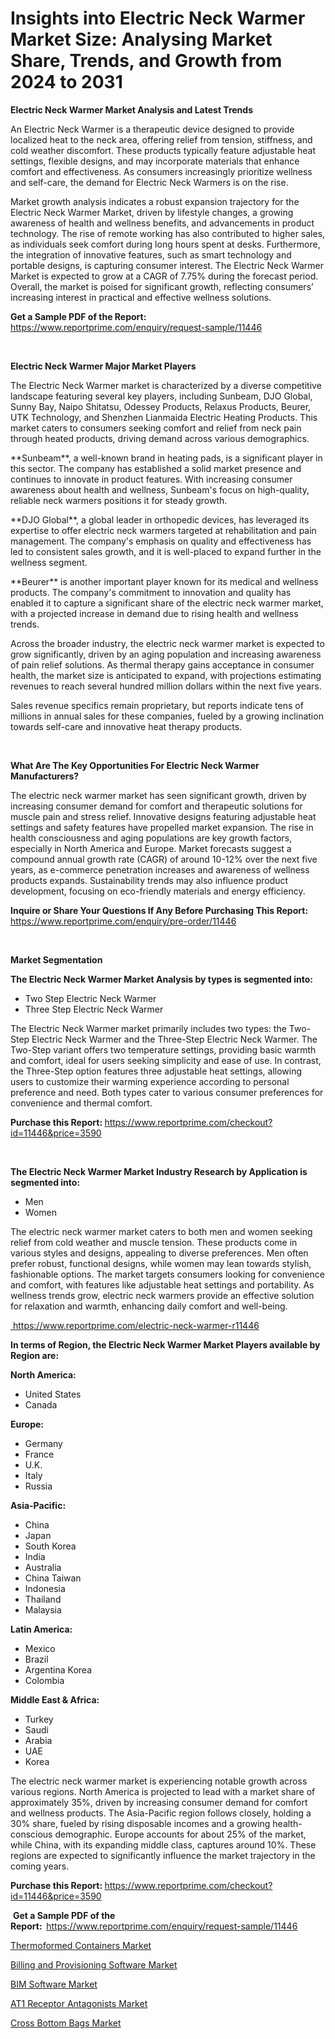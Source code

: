 <p><h1>Insights into Electric Neck Warmer Market Size: Analysing Market Share, Trends, and Growth from 2024 to 2031</h1></p><p><strong>Electric Neck Warmer Market Analysis and Latest Trends</strong></p>
<p><p>An Electric Neck Warmer is a therapeutic device designed to provide localized heat to the neck area, offering relief from tension, stiffness, and cold weather discomfort. These products typically feature adjustable heat settings, flexible designs, and may incorporate materials that enhance comfort and effectiveness. As consumers increasingly prioritize wellness and self-care, the demand for Electric Neck Warmers is on the rise.</p><p>Market growth analysis indicates a robust expansion trajectory for the Electric Neck Warmer Market, driven by lifestyle changes, a growing awareness of health and wellness benefits, and advancements in product technology. The rise of remote working has also contributed to higher sales, as individuals seek comfort during long hours spent at desks. Furthermore, the integration of innovative features, such as smart technology and portable designs, is capturing consumer interest. The Electric Neck Warmer Market is expected to grow at a CAGR of 7.75% during the forecast period. Overall, the market is poised for significant growth, reflecting consumers’ increasing interest in practical and effective wellness solutions.</p></p>
<p><strong>Get a Sample PDF of the Report:&nbsp;</strong> <a href="https://www.reportprime.com/enquiry/request-sample/11446?utm_campaign=1091&utm_medium=2&utm_source=Github&utm_content=ia&utm_term=16112024&utm_id=electric-neck-warmer">https://www.reportprime.com/enquiry/request-sample/11446</a></p>
<p>&nbsp;</p>
<p><strong>Electric Neck Warmer Major Market Players</strong></p>
<p><p>The Electric Neck Warmer market is characterized by a diverse competitive landscape featuring several key players, including Sunbeam, DJO Global, Sunny Bay, Naipo Shitatsu, Odessey Products, Relaxus Products, Beurer, UTK Technology, and Shenzhen Lianmaida Electric Heating Products. This market caters to consumers seeking comfort and relief from neck pain through heated products, driving demand across various demographics.</p><p>**Sunbeam**, a well-known brand in heating pads, is a significant player in this sector. The company has established a solid market presence and continues to innovate in product features. With increasing consumer awareness about health and wellness, Sunbeam's focus on high-quality, reliable neck warmers positions it for steady growth.</p><p>**DJO Global**, a global leader in orthopedic devices, has leveraged its expertise to offer electric neck warmers targeted at rehabilitation and pain management. The company's emphasis on quality and effectiveness has led to consistent sales growth, and it is well-placed to expand further in the wellness segment.</p><p>**Beurer** is another important player known for its medical and wellness products. The company's commitment to innovation and quality has enabled it to capture a significant share of the electric neck warmer market, with a projected increase in demand due to rising health and wellness trends.</p><p>Across the broader industry, the electric neck warmer market is expected to grow significantly, driven by an aging population and increasing awareness of pain relief solutions. As thermal therapy gains acceptance in consumer health, the market size is anticipated to expand, with projections estimating revenues to reach several hundred million dollars within the next five years.</p><p>Sales revenue specifics remain proprietary, but reports indicate tens of millions in annual sales for these companies, fueled by a growing inclination towards self-care and innovative heat therapy products.</p></p>
<p>&nbsp;</p>
<p><strong>What Are The Key Opportunities For Electric Neck Warmer Manufacturers?</strong></p>
<p><p>The electric neck warmer market has seen significant growth, driven by increasing consumer demand for comfort and therapeutic solutions for muscle pain and stress relief. Innovative designs featuring adjustable heat settings and safety features have propelled market expansion. The rise in health consciousness and aging populations are key growth factors, especially in North America and Europe. Market forecasts suggest a compound annual growth rate (CAGR) of around 10-12% over the next five years, as e-commerce penetration increases and awareness of wellness products expands. Sustainability trends may also influence product development, focusing on eco-friendly materials and energy efficiency.</p></p>
<p><strong>Inquire or Share Your Questions If Any Before Purchasing This Report:</strong> <a href="https://www.reportprime.com/enquiry/pre-order/11446?utm_campaign=1091&utm_medium=2&utm_source=Github&utm_content=ia&utm_term=16112024&utm_id=electric-neck-warmer">https://www.reportprime.com/enquiry/pre-order/11446</a></p>
<p>&nbsp;</p>
<p><strong>Market Segmentation</strong></p>
<p><strong>The Electric Neck Warmer Market Analysis by types is segmented into:</strong></p>
<p><ul><li>Two Step Electric Neck Warmer</li><li>Three Step Electric Neck Warmer</li></ul></p>
<p><p>The Electric Neck Warmer market primarily includes two types: the Two-Step Electric Neck Warmer and the Three-Step Electric Neck Warmer. The Two-Step variant offers two temperature settings, providing basic warmth and comfort, ideal for users seeking simplicity and ease of use. In contrast, the Three-Step option features three adjustable heat settings, allowing users to customize their warming experience according to personal preference and need. Both types cater to various consumer preferences for convenience and thermal comfort.</p></p>
<p><strong>Purchase this Report:&nbsp;</strong><a href="https://www.reportprime.com/checkout?id=11446&price=3590&utm_campaign=1091&utm_medium=2&utm_source=Github&utm_content=ia&utm_term=16112024&utm_id=electric-neck-warmer">https://www.reportprime.com/checkout?id=11446&price=3590</a></p>
<p>&nbsp;</p>
<p><strong>The Electric Neck Warmer Market Industry Research by Application is segmented into:</strong></p>
<p><ul><li>Men</li><li>Women</li></ul></p>
<p><p>The electric neck warmer market caters to both men and women seeking relief from cold weather and muscle tension. These products come in various styles and designs, appealing to diverse preferences. Men often prefer robust, functional designs, while women may lean towards stylish, fashionable options. The market targets consumers looking for convenience and comfort, with features like adjustable heat settings and portability. As wellness trends grow, electric neck warmers provide an effective solution for relaxation and warmth, enhancing daily comfort and well-being.</p></p>
<p><a href="https://www.reportprime.com/electric-neck-warmer-r11446?utm_campaign=1091&utm_medium=2&utm_source=Github&utm_content=ia&utm_term=16112024&utm_id=electric-neck-warmer">&nbsp;https://www.reportprime.com/electric-neck-warmer-r11446</a></p>
<p><strong>In terms of Region, the Electric Neck Warmer Market Players available by Region are:</strong></p>
<p>
    <p> <strong> North America: </strong>
        <ul>
            <li>United States</li>
            <li>Canada</li>
        </ul>
        </p> 
    <p> <strong> Europe: </strong>
        <ul>
            <li>Germany</li>
            <li>France</li>
            <li>U.K.</li>
            <li>Italy</li>
            <li>Russia</li>
        </ul>
        </p> 
    <p> <strong> Asia-Pacific: </strong>
        <ul>
            <li>China</li>
            <li>Japan</li>
            <li>South Korea</li>
            <li>India</li>
            <li>Australia</li>
            <li>China Taiwan</li>
            <li>Indonesia</li>
            <li>Thailand</li>
            <li>Malaysia</li>
        </ul>
        </p> 
    <p> <strong> Latin America: </strong>
        <ul>
            <li>Mexico</li>
            <li>Brazil</li>
            <li>Argentina Korea</li>
            <li>Colombia</li>
        </ul>
        </p> 
    <p> <strong> Middle East & Africa: </strong>
        <ul>
            <li>Turkey</li>
            <li>Saudi</li>
            <li>Arabia</li>
            <li>UAE</li>
            <li>Korea</li>
        </ul>
    </p>
    </p>
<p><p>The electric neck warmer market is experiencing notable growth across various regions. North America is projected to lead with a market share of approximately 35%, driven by increasing consumer demand for comfort and wellness products. The Asia-Pacific region follows closely, holding a 30% share, fueled by rising disposable incomes and a growing health-conscious demographic. Europe accounts for about 25% of the market, while China, with its expanding middle class, captures around 10%. These regions are expected to significantly influence the market trajectory in the coming years.</p></p>
<p><strong>Purchase this Report: </strong><a href="https://www.reportprime.com/checkout?id=11446&price=3590&utm_campaign=1091&utm_medium=2&utm_source=Github&utm_content=ia&utm_term=16112024&utm_id=electric-neck-warmer">https://www.reportprime.com/checkout?id=11446&price=3590</a></p>
<p>&nbsp;<strong>Get a Sample PDF of the Report:&nbsp;&nbsp;</strong><a href="https://www.reportprime.com/enquiry/request-sample/11446?utm_campaign=1091&utm_medium=2&utm_source=Github&utm_content=ia&utm_term=16112024&utm_id=electric-neck-warmer">https://www.reportprime.com/enquiry/request-sample/11446</a></p>
<p><strong></strong></p>
<p><p><a href="https://www.linkedin.com/pulse/thermoformed-containers-market-strategic-insights-product-xxrne?utm_campaign=1091&utm_medium=2&utm_source=Github&utm_content=ia&utm_term=16112024&utm_id=electric-neck-warmer">Thermoformed Containers Market</a></p><p><a href="https://issuu.com/reportprime-2/docs/billing-and-provisioning-software-m_181c7b7712b0bb?utm_campaign=1091&utm_medium=2&utm_source=Github&utm_content=ia&utm_term=16112024&utm_id=electric-neck-warmer">Billing and Provisioning Software Market</a></p><p><a href="https://issuu.com/reportprime-2/docs/bim-software-market-size-2030.pptx_cd61f22c01525d?utm_campaign=1091&utm_medium=2&utm_source=Github&utm_content=ia&utm_term=16112024&utm_id=electric-neck-warmer">BIM Software Market</a></p><p><a href="https://github.com/MariaWashington76/Market-Research-Report-List-1/blob/main/at1-receptor-antagonists-market.md?utm_campaign=1091&utm_medium=2&utm_source=Github&utm_content=ia&utm_term=16112024&utm_id=electric-neck-warmer">AT1 Receptor Antagonists Market</a></p><p><a href="https://www.linkedin.com/pulse/future-trends-global-cross-bottom-bags-market-insights-analysis-0v26e?utm_campaign=1091&utm_medium=2&utm_source=Github&utm_content=ia&utm_term=16112024&utm_id=electric-neck-warmer">Cross Bottom Bags Market</a></p></p>